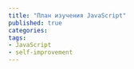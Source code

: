 ```yaml
---
title: "План изучения JavaScript"
published: true
categories:
tags:
- JavaScript
- self-improvement
---
```


